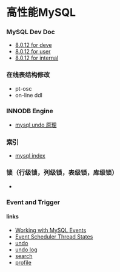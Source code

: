 # 高性能MySQL
### MySQL Dev Doc
- [8.0.12 for deve](https://dev.mysql.com/doc/dev/mysql-server/latest/)
- [8.0.12 for user](https://dev.mysql.com/doc/refman/8.0/en/)
- [8.0.12 for internal](https://dev.mysql.com/doc/internals/en/)

### 在线表结构修改
- pt-osc
- on-line ddl

### INNODB Engine
- [mysql undo 原理](https://github.com/meacial/mysql-tech/blob/master/docs/mysql%20undo%E5%8E%9F%E7%90%86)


### 索引
- [mysql index](https://github.com/meacial/mysql-tech/blob/master/docs/indexes)

### 锁（行级锁，列级锁，表级锁，库级锁）
- [](https://github.com/meacial/mysql-tech/blob/master/docs/locks)


### Event and Trigger
#### links
- [Working with MySQL Events](https://www.sitepoint.com/working-with-mysql-events/)
- [Event Scheduler Thread States](https://dev.mysql.com/doc/refman/5.7/en/event-scheduler-thread-states.html)
- [undo](https://dev.mysql.com/doc/dev/mysql-server/latest/structtrx__undo__t.html)
- [undo log](https://dev.mysql.com/doc/refman/8.0/en/innodb-undo-logs.html)
- [search](https://www.oracle.com/search/results?Ntt=profile&Dy=1&Nty=1&cat=mysql&Ntk=SI-ALL5)
- [profile]()

